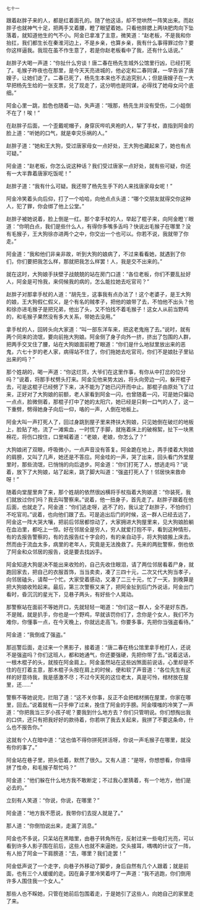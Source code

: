     七十一 

   跟着赵胖子来的人，都是红着面孔的。随了他这话，却不觉哄然一阵笑出来。而赵胖子也就神气十足，把两手叉着腰，瞪了眼望着她。只看他胖腮上两块肥肉向下坠落着，就知道他生的气不小。阿金已拿准了主意，微笑道：“赵老板，不是我和你抬扛，我们都生长在秦淮河边上，不是乡亲，也算乡亲，我有什么事得罪过你？要你这样逼我。我现在虽不作生意了，若是你赵老板看中了我，还有什么话说。”

   赵胖子大喝一声道：“你扯什么穷谈！唐二春在杨先生城外公馆里行凶，已经打死了。毛猴子昨夜也在那里，是今天天亮进城的，他必定和二春同谋，一早告诉了唐嫂子，让她们走了。二春已死了，杨先生本来也不去追究别人；但是唐嫂子在一大早把杨先生给的一张支票，兑了现走了，这分明也是同谋，必得找了她母女问个底细。”

   阿金心里一跳，脸色也随着一动，失声道：“哦那，杨先生并没有受伤，二小姐倒不在了！唉！”

   在赵胖子后面，一个歪戴呢帽子，身穿灰哔叽夹袍的人，挈了手杖，直指到阿金的脸上道：“听她的口气，就是幸灾乐祸的人。”

   赵胖子道：“她和王大狗，受过唐家母女一点好处，王大狗也藏起来了，她也有点可疑。”

   阿金道：“赵老板，你怎么说这种话？我们受过唐家一点好处，就有些可疑，你还有一大半靠着唐家吃饭呢！”

   赵胖子道：“我有什么可疑。我还带了杨先生手下的人来找唐家母女呢！”

   阿金冷笑着头向后仰，打了一个哈哈，向他点点头道：“哪个交朋友就得交你这种人，犯了罪，你会绑了他上公堂。”

   赵胖子被她说着，脸上倒是一红。那个拿手杖的人，举起了棍子来，向阿金瞪丫眼道：“你明白点，我们是些什么人，有得你多嘴多舌吗？快说出毛猴子在哪里？没有毛猴子，王大狗徐亦进两个之中，你交出一个也可以。你若不说，我就带了你走。”

   阿金道：“我和他们非亲非故，听到大狗的娘病了，不过来看看她，就遇到了你们，你们要把我怎么样，那就把我怎么样罢！人，我是交不出来的。”

   就在这时，大狗娘手扶壁子战兢兢的站在房门口道：“各位老板，你们不要乱扯好人，阿金是可怜我，来伺候我的病的，怎么能拉她去吃官司？”

   赵胖子对那拿手杖的人道：“胡先生，这事我有点办法了！这个老婆子，是王大狗的娘，王大狗假仁假义，是个有名的贼孝子，把他的娘带了去，不怕他不出头？他和徐亦进毛猴子是把兄弟，他出了头，又不怕找不着毛猴子！这女人从前当野鸡的，和毛猴子果然没有多大关系，带她去没用。”

   拿手杖的人，回转头向大家道：“叫一部东洋车来，把这老鬼拖了去。”说时，就有两个同来的流氓，要向前拖大狗娘。阿金侧了身子向外一挤，挤出了包围的人群，把两手交叉住了腰，站在大狗娘面前瞪了眼道：“你们是什么地狱里放出来的恶鬼，六七十岁的老人家，病得站不住了，你们拖她去吃官司，你们不是娘肚子里钻出来的吗？”

   那个姓胡的，喝一声道：“你这烂货，大爷们在这里作事，有你从中打岔的位分吗？”说着，将那手杖劈头打来。阿金见他来势太凶，将头向旁边一闪，躲开棍子去，可是这棍子已经劈了下来，决不能为了她已闪开而中止。那棍子由原处飞了过来，正好对了大狗娘的前额，老人家看到阿金一闪，也曾随着一闪，可是她只偏动一点点，脸微侧着，那棍子打中了她的太阳穴，她已经是只剩一口气的人了，这一下重劈，劈得她身子向后一仰，咯的一声，人倒在地板上。

   阿金大叫一声打死人了，回过身跳到屋子里来搀扶大狗娘，只见她倒在破烂的地板上，脸贴了地，流了一滩紫血，一时慌了手脚，就拖着床上的破棉絮，扯下一块黑棉花，将伤口按住，口里喊着道：“老娘，老娘，你怎么了？”

   大狗娘闭了双眼，呼吸微小，一点声音没有答复。阿金跪在地上，两手搂着大狗娘的肩膀，又叫了几声，她还是不答应。阿金哇的一声，哭了出来，回头看门外堂屋里时，那些流氓，已悄悄的向后退步。阿金道：“你们打死了人，想逃走吗？”说着，放下了大狗娘，站了起来，跳了脚大叫道：“强盗打死人了！邻居快来救命呀！”

   随着向堂屋里奔了来，那个姓胡的依然很凶横将手杖指着大狗娘道：“你装死，我们就放过你们吗？我去叫警察来。”说着，他一扭身子，首先走了。赵胖子跟着在他后面，也就走了。阿金道：“你们逃走呀，逃不了的，我认定了赵胖子，不怕你们不吃官司。”说着，也向他们跟了去。可是追出后门的时候，这一群人已经去远了，阿金这一阵大哭大嚷，把前后邻居都惊动了，大家拥进大狗屋里来，见大狗娘脸躺在血泊里，都吃上一惊。好在邻居全是穷人，穷人就爱打抱不平，看到这种情形，有的去报告警察的，有的去报告红十字会的，有的亲自动手，将大狗娘搬上床去。然而由于流血太多，病里的老年人，究竟是无法挽救了。先来的两批警察，倒也依了阿金和众邻居的报告，说是要去找凶手。

   阿金知道大狗是决不能出来收殓的，自己先收住眼泪，请了两位邻居看着尸身，就跑回家去，把自己的衣服首饰，当当卖卖，凑了三四十元，二次又代大狗当孝子，向邻居磕头，请帮一个忙。大家受着感动，又凑了二三十元，忙了一天，到晚算是把大狗娘收殓起来。最后，第三次警察又来了，把阿金扯到后门外说话，阿金出门看时，昏沉沉的星光下，见巷子两头，有好些个人晃动。

   那警察站在面前不等她开口，先就轻轻一喝道：“你们这一群人，全不是好东西，不是贼，就是扒手，你也是一个野鸡，早就该罚你们了，念你是个女人，我们不为难你，你懂事一点，在今天晚上，你就远走高飞，你要多事，先把你当强盗看待。”

   阿金道：“我倒成了强盗。”

   那巡警后面，走过来一个黑影子，接着道：“唐二春在杨公馆里拿手枪打人，还说不是强盗吗？你们这班人，都和她通气，你还要强硬，先把你带了去。”说着这话，一根木棍子的头，就按在阿金肩上。阿金虽然站在这些凶煞面前说话，心里却是不住的在打着主意，那木棍子头按在肩上的时候，便和软了声音道：“各位先生有这样的好意待我，我是感激不尽；不过今天死的这位老太，真是可怜，棺材放在屋里，还……”

   警察不等她说完，拦阻了道：“这不关你事，反正不会把棺材搁在屋里，你家在哪里，回去。”说着就有一只手伸了过来，挽住了阿金的手膀。阿金噗嗤的冷笑了一声道：“你把我当三岁小孩子呢？要我到什么地方去？你们只管明说。你们想掏出我的口供，还只有把我好好的款待着，你若哄了我去关起来，我拼了不要这条命，什么也不报告你。”

   这就有个人在暗中道：“这也值不得你拼死拼活呀，你说一声毛猴子在哪里，就没有你的事了。”

   阿金站在巷子里，把头低着，默然了很久。又有人道：“是呀，你想想看，你值得拼了性命，和毛猴子帮忙吗？”

   阿金道：“他们躲在什么地方我不敢断定；不过我心里猜着，有一个地方，他们是必去的。”

   立刻有人笑道：“你说，你说，在哪里？”

   阿金道：“地方我不愿说，我带你们去捉人就是了。”

   那人道：“你倒怕说出来，走漏了消息。”

   阿金也不多说，只呆站在黑暗里，由巷子转角所在，反射过来一些电灯光亮，可以看到许多人影子围在前后，这些人也就不来逼她，交头接耳，喁喁的计议了一阵，有人拍了阿金一下肩膀道：“去，哪里？我们走罢！”

   阿金低声说了一个走字，向巷子外移动了脚步，身后自然有几个人跟着；就是前面，也有三个人缓缓的走。因在鼻子里冷笑着哼了一声道：“我不逃跑，你们倒用许多人围住我一个女人。”

   那些人也不睬她，只管在她前后包围着走，于是她引了这些人，向她自己的家里走了来。

